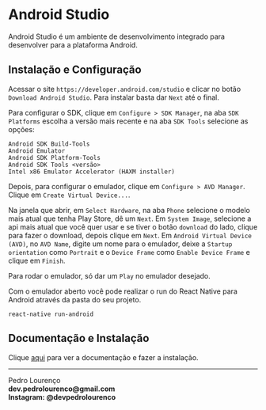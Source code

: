 # Android Studio

Android Studio é um ambiente de desenvolvimento integrado para desenvolver para a plataforma Android.

## Instalação e Configuração

Acessar o site `https://developer.android.com/studio` e clicar no botão `Download Android Studio`. Para instalar basta dar `Next` até o final.  

Para configurar o SDK, clique em `Configure > SDK Manager`, na aba `SDK Platforms` escolha a versão mais recente e na aba `SDK Tools` selecione as opções:  

```
Android SDK Build-Tools
Android Emulator
Android SDK Platform-Tools
Android SDK Tools <versão>
Intel x86 Emulator Accelerator (HAXM installer)
```

Depois, para configurar o emulador, clique em `Configure > AVD Manager`. Clique em `Create Virtual Device...`.  

Na janela que abrir, em `Select Hardware`, na aba `Phone` selecione o modelo mais atual que tenha Play Store, dê um `Next`. Em `System Image`, selecione a api mais atual que você quer usar e se tiver o botão `download` do lado, clique para fazer o download, depois clique em `Next`. Em `Android Virtual Device (AVD)`, no `AVD Name`, digite um nome para o emulador, deixe a `Startup orientation` como `Portrait` e o `Device Frame` como `Enable Device Frame` e clique em `Finish`.  

Para rodar o emulador, só dar um `Play` no emulador desejado.  

Com o emulador aberto você pode realizar o run do React Native para Android através da pasta do seu projeto.  

```
react-native run-android
```

## Documentação e Instalação

Clique [aqui](https://developer.android.com/studio) para ver a documentação e fazer a instalação.

<hr>
<stong>Pedro Lourenço</strong><br>
<Strong>dev.pedrolourenco@gmail.com</strong><br>
<Strong>Instagram: @devpedrolourenco</strong>